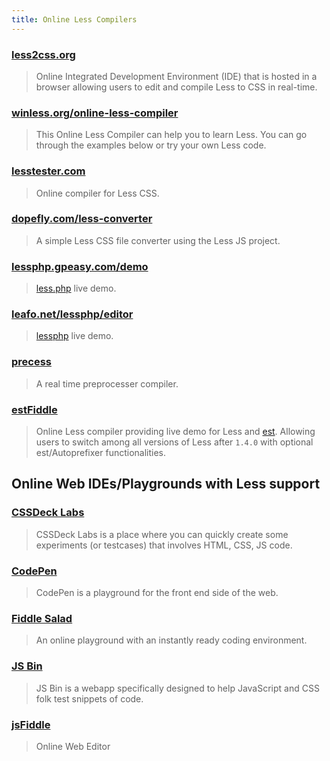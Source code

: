 ```yaml
---
title: Online Less Compilers
---
```


### [less2css.org](http://less2css.org/)
> Online Integrated Development Environment (IDE) that is hosted in a browser allowing users to edit and compile Less to CSS in real-time.

### [winless.org/online-less-compiler](http://winless.org/online-less-compiler)
> This Online Less Compiler can help you to learn Less. You can go through the examples below or try your own Less code.

### [lesstester.com](http://lesstester.com/)
> Online compiler for Less CSS.

### [dopefly.com/less-converter](http://www.dopefly.com/less-converter/less-converter.html)
> A simple Less CSS file converter using the Less JS project.

### [lessphp.gpeasy.com/demo](http://lessphp.gpeasy.com/demo)
> [less.php](http://lessphp.gpeasy.com/) live demo.

### [leafo.net/lessphp/editor](http://leafo.net/lessphp/editor.html)
> [lessphp](http://leafo.net/lessphp/) live demo.

### [precess](http://precess.co/)
> A real time preprocesser compiler. 

### [estFiddle](http://ecomfe.github.io/est)
> Online Less compiler providing live demo for Less and [est](http://ecomfe.github.io/est/). Allowing users to switch among all versions of Less after `1.4.0` with optional est/Autoprefixer functionalities.

## Online Web IDEs/Playgrounds with Less support

### [CSSDeck Labs](http://cssdeck.com/labs)
> CSSDeck Labs is a place where you can quickly create some experiments (or testcases) that involves HTML, CSS, JS code.

### [CodePen](http://codepen.io)
> CodePen is a playground for the front end side of the web.

### [Fiddle Salad](http://fiddlesalad.com/less/)
> An online playground with an instantly ready coding environment.

### [JS Bin](http://jsbin.com)
> JS Bin is a webapp specifically designed to help JavaScript and CSS folk test snippets of code.

### [jsFiddle](http://jsfiddle.net/hb2rsm2x)
> Online Web Editor
